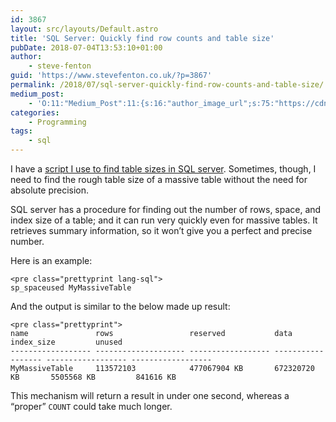 ```yaml
---
id: 3867
layout: src/layouts/Default.astro
title: 'SQL Server: Quickly find row counts and table size'
pubDate: 2018-07-04T13:53:10+01:00
author:
    - steve-fenton
guid: 'https://www.stevefenton.co.uk/?p=3867'
permalink: /2018/07/sql-server-quickly-find-row-counts-and-table-size/
medium_post:
    - 'O:11:"Medium_Post":11:{s:16:"author_image_url";s:75:"https://cdn-images-1.medium.com/fit/c/400/400/1*eXkhfEuF41g5W_xnc_ydLA.jpeg";s:10:"author_url";s:38:"https://medium.com/@steve.fenton.co.uk";s:11:"byline_name";N;s:12:"byline_email";N;s:10:"cross_link";s:3:"yes";s:2:"id";s:12:"ee586b9ff833";s:21:"follower_notification";s:3:"yes";s:7:"license";s:19:"all-rights-reserved";s:14:"publication_id";s:2:"-1";s:6:"status";s:5:"draft";s:3:"url";s:51:"https://medium.com/@steve.fenton.co.uk/ee586b9ff833";}'
categories:
    - Programming
tags:
    - sql
---
```


I have a [script I use to find table sizes in SQL server](https://www.stevefenton.co.uk/2016/05/finding-table-sizes-in-sql-server/). Sometimes, though, I need to find the rough table size of a massive table without the need for absolute precision.

SQL server has a procedure for finding out the number of rows, space, and index size of a table; and it can run very quickly even for massive tables. It retrieves summary information, so it won’t give you a perfect and precise number.

Here is an example:

```
<pre class="prettyprint lang-sql">
sp_spaceused MyMassiveTable
```

And the output is similar to the below made up result:

```
<pre class="prettyprint">
name               rows                 reserved           data               index_size         unused
------------------ -------------------- ------------------ ------------------ ------------------ ------------------
MyMassiveTable     113572103            477067904 KB       672320720 KB       5505568 KB         841616 KB
```

This mechanism will return a result in under one second, whereas a “proper” `COUNT` could take much longer.